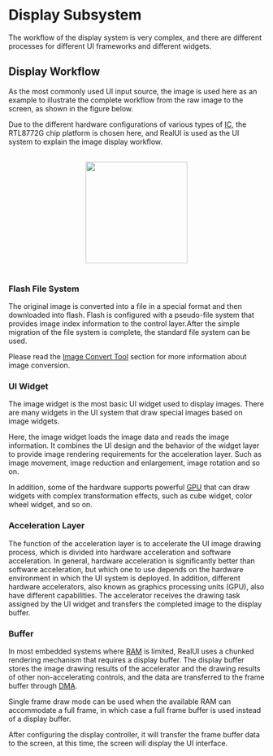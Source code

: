 # Display Subsystem

The workflow of the display system is very complex, and there are different processes for different UI frameworks and different widgets.

## Display Workflow

As the most commonly used UI input source, the image is used here as an example to illustrate the complete workflow from the raw image to the screen, as shown in the figure below.

Due to the different hardware configurations of various types of [IC](/Glossary.rst#term-IC), the RTL8772G chip platform is chosen here, and RealUI is used as the UI system to explain the image display workflow.

</details></br><center>
<img width = "200" img src="https://foruda.gitee.com/images/1727077502373380853/a57a8974_13408154.png",alt="Image Display Work Flow"/>
</center></br>

### Flash File System

The original image is converted into a file in a special format and then downloaded into flash. Flash is configured with a pseudo-file system that provides image index information to the control layer.After the simple migration of the file system is complete, the standard file system can be used.

Please read the [Image Convert Tool](../tool/image.md) section for more information about image conversion.

### UI Widget

The image widget is the most basic UI widget used to display images. There are many widgets in the UI system that draw special images based on image widgets.

Here, the image widget loads the image data and reads the image information. It combines the UI design and the behavior of the widget layer to provide image rendering requirements for the acceleration layer. Such as image movement, image reduction and enlargement, image rotation and so on.

In addition, some of the hardware supports powerful [GPU](/Glossary.rst#term-GPU) that can draw widgets with complex transformation effects, such as cube widget, color wheel widget, and so on.

### Acceleration Layer

The function of the acceleration layer is to accelerate the UI image drawing process, which is divided into hardware acceleration and software acceleration. In general, hardware acceleration is significantly better than software acceleration, but which one to use depends on the hardware environment in which the UI system is deployed. In addition, different hardware accelerators, also known as graphics processing units (GPU), also have different capabilities. The accelerator receives the drawing task assigned by the UI widget and transfers the completed image to the display buffer.

### Buffer

In most embedded systems where [RAM](/Glossary.rst#term-RAM) is limited, RealUI uses a chunked rendering mechanism that requires a display buffer. The display buffer stores the image drawing results of the accelerator and the drawing results of other non-accelerating controls, and the data are transferred to the frame buffer through [DMA](/Glossary.rst#term-DMA).

Single frame draw mode can be used when the available RAM can accommodate a full frame, in which case a full frame buffer is used instead of a display buffer.

After configuring the display controller, it will transfer the frame buffer data to the screen, at this time, the screen will display the UI interface.
